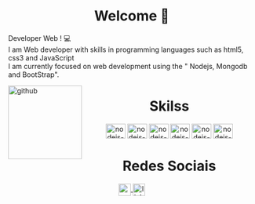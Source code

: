 <div align="left">

  <h1 align="center"> Welcome 👋 </h1>
    <p> Developer Web ! 💻
    </br> I am Web developer with skills in programming languages such as html5, css3 and JavaScript </br> I am currently focused on  web development using the " Nodejs, Mongodb and BootStrap".
    </br>
    </p>

</div>
<div style="display: inline_block">
<img align="left" height="150" alt="github" 
src="https://camo.githubusercontent.com/cae12fddd9d6982901d82580bdf321d81fb299141098ca1c2d4891870827bf17/68747470733a2f2f6d69726f2e6d656469756d2e636f6d2f6d61782f313336302f302a37513379765349765f7430696f4a2d5a2e676966">
</div>

<div  align="center"> 
    <h1 align="center">Skilss</h1>
    <img align="center" height="30" width="40" alt="nodejs-icon" src="https://upload.wikimedia.org/wikipedia/commons/thumb/9/93/Amazon_Web_Services_Logo.svg/1024px-Amazon_Web_Services_Logo.svg.png">
    <img align="center" height="30" width="40" alt="nodejs-icon" src="https://cdn.jsdelivr.net/gh/devicons/devicon/icons/nodejs/nodejs-original.svg">
    <img align="center" height="30" width="40" alt="nodejs-icon"  src="https://cdn.jsdelivr.net/gh/devicons/devicon/icons/mongodb/mongodb-plain-wordmark.svg">
    <img align="center" height="30" width="40" alt="nodejs-icon" src="https://cdn.jsdelivr.net/gh/devicons/devicon/icons/react/react-original-wordmark.svg">
    <img align="center" height="30" width="40" alt="nodejs-icon" src="https://cdn.jsdelivr.net/gh/devicons/devicon/icons/bootstrap/bootstrap-original-wordmark.svg">
    <img align="center" height="30" width="40" alt="nodejs-icon" src="https://upload.wikimedia.org/wikipedia/commons/thumb/9/93/Amazon_Web_Services_Logo.svg/1024px-Amazon_Web_Services_Logo.svg.png">

   </div>
    
<div align="center">
    <h1 align="center">Redes Sociais</h1>
      <a align="center" href = "mailto: gregoriodelucca@gmail.com">
        <img  align="center" height="25"  alt="gmail" src="https://upload.wikimedia.org/wikipedia/commons/thumb/8/8c/Gmail_Icon_%282013-2020%29.svg/1024px-Gmail_Icon_%282013-2020%29.svg.png">
      </a>
      <a align="center" href = "https://www.linkedin.com/in/gregoriodelucca/">
        <img  align="center" height="25"  alt="linkedin" src="https://upload.wikimedia.org/wikipedia/commons/thumb/8/81/LinkedIn_icon.svg/2048px-LinkedIn_icon.svg.png">
      </a>    
</div>

  
